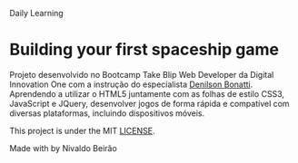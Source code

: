 Daily Learning

# Building your first spaceship game #

Projeto desenvolvido no Bootcamp Take Blip Web Developer da Digital Innovation One com a instrução do especialista [Denilson Bonatti](https://github.com/denilsonbonatti "Denilson Bonatti").
Aprendendo a utilizar o HTML5 juntamente com as folhas de estilo CSS3, JavaScript e JQuery, desenvolver jogos de forma rápida e compatível com diversas plataformas, incluindo dispositivos móveis.

This project is under the MIT [LICENSE](./LICENSE).

Made with by Nivaldo Beirão
